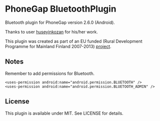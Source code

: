 PhoneGap BluetoothPlugin
========================
Bluetooth plugin for PhoneGap version 2.6.0 (Android).

Thanks to user [huseyinkozan](https://github.com/huseyinkozan/phonegap-bluetooth) for his/her work.

This plugin was created as part of an EU funded (Rural Development Programme for Mainland Finland 2007-2013) 
[project](http://www.jamk.fi/projektit/1180).

Notes
-----
Remember to add permissions for Bluetooth.
```
<uses-permission android:name="android.permission.BLUETOOTH" />
<uses-permission android:name="android.permission.BLUETOOTH_ADMIN" />
```

License
-------
This plugin is available under MIT. See LICENSE for details.
